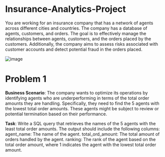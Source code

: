 # Insurance-Analytics-Project
You are working for an insurance company that has a network of agents across different cities and countries. The company has a database of agents, customers, and orders. The goal is to effectively manage the relationships between agents, customers, and the orders placed by the customers. Additionally, the company aims to assess risks associated with customer accounts and detect potential fraud in the orders placed.

![image](https://github.com/user-attachments/assets/d6808a37-a924-46b6-865a-1516f283a07a)

# Problem 1
**Business Scenario**: The company wants to optimize its operations by identifying
agents who are underperforming in terms of the total order amounts they are
handling. Specifically, they need to find the 5 agents with the lowest total order
amounts. These agents might be subject to review or potential termination based
on their performance.

**Task**: Write a SQL query that retrieves the names of the 5 agents with the least
total order amounts. The output should include the following columns:
agent_name: The name of the agent.
total_ord_amount: The total amount of orders handled by the agent.
ranking: The rank of the agent based on the total order amount, where 1
indicates the agent with the lowest total order amount.
